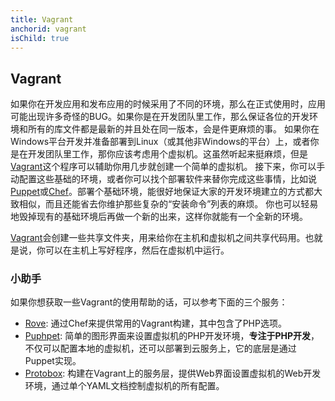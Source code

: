 ```yaml
---
title: Vagrant
anchorid: vagrant
isChild: true
---
```


<h2 id="vagrant">Vagrant</h2>

如果你在开发应用和发布应用的时候采用了不同的环境，那么在正式使用时，应用可能出现许多奇怪的BUG。如果你是在开发团队里工作，那么保证各位的开发环境和所有的库文件都是最新的并且处在同一版本，会是件更麻烦的事。
如果你在Windows平台开发并准备部署到Linux（或其他非Windows的平台）上，或者你是在开发团队里工作，那你应该考虑用个虚拟机。这虽然听起来挺麻烦，但是 [Vagrant][vagrant]这个程序可以辅助你用几步就创建一个简单的虚拟机。 接下来，你可以手动配置这些基础的环境，或者你可以找个部署软件来替你完成这些事情，比如说[Puppet][puppet]或[Chef][chef]。部署个基础环境，能很好地保证大家的开发环境建立的方式都大致相似，而且还能省去你维护那些复杂的“安装命令”列表的麻烦。 你也可以轻易地毁掉现有的基础环境后再做一个新的出来，这样你就能有一个全新的环境。

[Vagrant][vagrant]会创建一些共享文件夹，用来给你在主机和虚拟机之间共享代码用。也就是说，你可以在主机上写好程序，然后在虚拟机中运行。

### 小助手

如果你想获取一些Vagrant的使用帮助的话，可以参考下面的三个服务：

- [Rove][rove]: 通过Chef来提供常用的Vagrant构建，其中包含了PHP选项。
- [Puphpet][puphpet]: 简单的图形界面来设置虚拟机的PHP开发环境，**专注于PHP开发**，不仅可以配置本地的虚拟机，还可以部署到云服务上，它的底层是通过Puppet实现。
- [Protobox][protobox]: 构建在Vagrant上的服务层，提供Web界面设置虚拟机的Web开发环境，通过单个YAML文档控制虚拟机的所有配置。

[vagrant]: http://vagrantup.com/
[puppet]: http://www.puppetlabs.com/
[chef]: http://www.opscode.com/
[rove]: http://rove.io/
[puphpet]: https://puphpet.com/
[protobox]: http://getprotobox.com/

